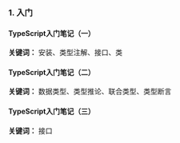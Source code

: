 
### 1. 入门

#### TypeScript入门笔记（一）

**关键词：** 安装、类型注解、接口、类

#### TypeScript入门笔记（二）

**关键词：** 数据类型、类型推论、联合类型、类型断言

#### TypeScript入门笔记（三）

**关键词：** 接口
